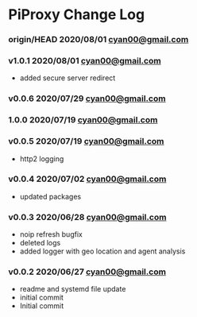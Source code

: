 # PiProxy Change Log

### **origin/HEAD** 2020/08/01 cyan00@gmail.com


### **v1.0.1** 2020/08/01 cyan00@gmail.com

- added secure server redirect

### **v0.0.6** 2020/07/29 cyan00@gmail.com


### **1.0.0** 2020/07/19 cyan00@gmail.com


### **v0.0.5** 2020/07/19 cyan00@gmail.com

- http2 logging

### **v0.0.4** 2020/07/02 cyan00@gmail.com

- updated packages

### **v0.0.3** 2020/06/28 cyan00@gmail.com

- noip refresh bugfix
- deleted logs
- added logger with geo location and agent analysis

### **v0.0.2** 2020/06/27 cyan00@gmail.com

- readme and systemd file update
- initial commit
- Initial commit
